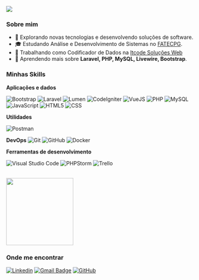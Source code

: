 
![](https://komarev.com/ghpvc/?username=danilusantos&color=006bed)

<h3>Sobre mim</h3>

- 🤔 Explorando novas tecnologias e desenvolvendo soluções de software.
- 🎓 Estudando Análise e Desenvolvimento de Sistemas no <a href="https://fatecpg.edu.br/">FATECPG</a>.
- 💼 Trabalhando como Codificador de Dados na <a href="https://itcode.com.br">Itcode Soluções Web</a>
- 🌱 Aprendendo mais sobre **Laravel, PHP, MySQL, Livewire, Bootstrap**.

<h3>Minhas Skills</h3>

**Aplicações e dados**

![Bootstrap](https://img.shields.io/badge/-Bootstrap-333333?style=flat&logo=bootstrap)
![Laravel](https://img.shields.io/badge/-Laravel-333333?style=flat&logo=laravel)
![Lumen](https://img.shields.io/badge/-Lumen-333333?style=flat&logo=lumen)
![CodeIgniter](https://img.shields.io/badge/-CodeIgniter-333333?style=flat&logo=CodeIgniter)
![VueJS](https://img.shields.io/badge/-VueJS-333333?style=flat&logo=Vue.JS)
![PHP](https://img.shields.io/badge/-PHP-333333?style=flat&logo=php)
![MySQL](https://img.shields.io/badge/-MySQL-333333?style=flat&logo=mysql)
![JavaScript](https://img.shields.io/badge/-JavaScript-333333?style=flat&logo=javascript)
![HTML5](https://img.shields.io/badge/-HTML5-333333?style=flat&logo=HTML5)
![CSS](https://img.shields.io/badge/-CSS-333333?style=flat&logo=CSS3&logoColor=1572B6)

**Utilidades**

![Postman](https://img.shields.io/badge/-Postman-333333?style=flat&logo=postman)

**DevOps**
![Git](https://img.shields.io/badge/-Git-333333?style=flat&logo=git)
![GitHub](https://img.shields.io/badge/-GitHub-333333?style=flat&logo=github)
![Docker](https://img.shields.io/badge/-Docker-333333?style=flat&logo=docker)

**Ferramentas de desenvolvimento**

![Visual Studio Code](https://img.shields.io/badge/-Visual%20Studio%20Code-333333?style=flat&logo=visual-studio-code&logoColor=007ACC)
![PHPStorm](https://img.shields.io/badge/-PHPStorm-333333?style=flat&logo=PHPStorm&logoColor=AA5589)
![Trello](https://img.shields.io/badge/-Trello-333333?style=flat&logo=trello&logoColor=007ACC)

<br/>

<a href="https://github.com/danilusantos">
  <img height="180em" src="https://github-readme-stats.vercel.app/api?username=danilusantos&theme=tokyonight&show_icons=true" />
</a>

<h3>Onde me encontrar</h3>

[![Linkedin](https://img.shields.io/badge/-danilondosantos-blue?style=flat-square&logo=Linkedin&logoColor=white&link=https://www.linkedin.com/in/danilondosantos)](https://www.linkedin.com/in/danilondosantos)
[![Gmail Badge](https://img.shields.io/badge/-danilondosantos@gmail.com-006bed?style=flat-square&logo=Gmail&logoColor=white&link=mailto:danilondosantos@gmail.com)](mailto:danilondosantos@gmail.com)
[![GitHub](https://img.shields.io/github/followers/danilusantos?label=follow&style=social)](https://github.com/danilusantos)
